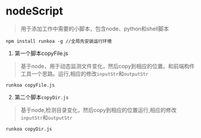 # nodeScript
>用于添加工作中需要的小脚本，包含node、python和shell脚本
```
npm install runkoa -g //全局先安装运行环境
```


1. 第一个脚本copyFile.js

>基于node，用于动态监测文件变化，然后copy到相应的位置。和前端构件工具一个思路。运行,相应的修改`inputStr`和`outputStr`
```
runkoa copyFile.js 
```



2. 第二个脚本`copyDir.js`

>基于node,检测目录变化，然后copy到相应的位置运行,相应的修改`inputStr`和`outputStr`
```
runkoa copyDir.js 
```
